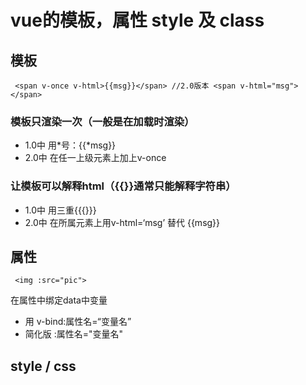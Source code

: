 # vue的模板，属性 style 及 class
## 模板
     <span v-once v-html>{{msg}}</span> //2.0版本 <span v-html="msg"></span>
### 模板只渲染一次（一般是在加载时渲染）
* 1.0中 用*号：{{*msg}}
* 2.0中 在任一上级元素上加上v-once
### 让模板可以解释html（{{}}通常只能解释字符串）
* 1.0中 用三重{{{}}}
* 2.0中 在所属元素上用v-html=‘msg’ 替代 {{msg}}
## 属性
     <img :src="pic">
在属性中绑定data中变量  
* 用   v-bind:属性名=“变量名”
* 简化版  :属性名="变量名"
## style / css
